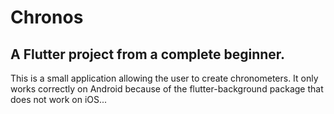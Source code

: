 # Chronos

## A Flutter project from a complete beginner.
This is a small application allowing the user to create chronometers.
It only works correctly on Android because of the flutter-background package that does not work on iOS...